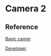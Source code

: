 # Camera 2







## Reference

[Basic camer](https://brunch.co.kr/@mystoryg/54)

[Developer](https://developer.android.com/guide/topics/media/camera?hl=ko#java)